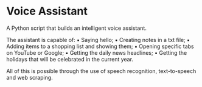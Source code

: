 # Voice Assistant
A Python script that builds an intelligent voice assistant.

The assistant is capable of:
  ▪️ Saying hello;
  ▪️ Creating notes in a txt file;
  ▪️ Adding items to a shopping list and showing them;
  ▪️ Opening specific tabs on YouTube or Google;
  ▪️ Getting the daily news headlines;
  ▪️ Getting the holidays that will be celebrated in the current year.

All of this is possible through the use of speech recognition, text-to-speech and web scraping.